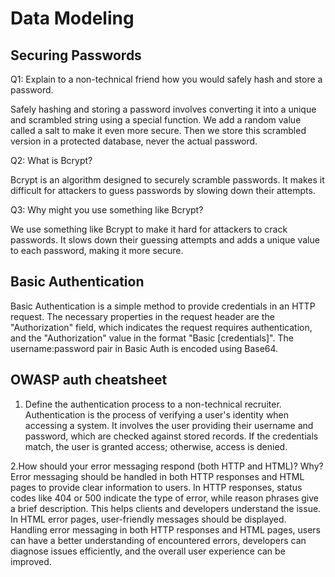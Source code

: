 # Data Modeling

## Securing Passwords
Q1: Explain to a non-technical friend how you would safely hash and store a password.

Safely hashing and storing a password involves converting it into a unique and scrambled string using a special function. We add a random value called a salt to make it even more secure. Then we store this scrambled version in a protected database, never the actual password.

Q2: What is Bcrypt?

Bcrypt is an algorithm designed to securely scramble passwords. It makes it difficult for attackers to guess passwords by slowing down their attempts.

Q3: Why might you use something like Bcrypt?

We use something like Bcrypt to make it hard for attackers to crack passwords. It slows down their guessing attempts and adds a unique value to each password, making it more secure.

## Basic Authentication
Basic Authentication is a simple method to provide credentials in an HTTP request. The necessary properties in the request header are the "Authorization" field, which indicates the request requires authentication, and the "Authorization" value in the format "Basic [credentials]". The username:password pair in Basic Auth is encoded using Base64.

## OWASP auth cheatsheet
1. Define the authentication process to a non-technical recruiter.
Authentication is the process of verifying a user's identity when accessing a system. It involves the user providing their username and password, which are checked against stored records. If the credentials match, the user is granted access; otherwise, access is denied.

2.How should your error messaging respond (both HTTP and HTML)? Why?
Error messaging should be handled in both HTTP responses and HTML pages to provide clear information to users. In HTTP responses, status codes like 404 or 500 indicate the type of error, while reason phrases give a brief description. This helps clients and developers understand the issue. In HTML error pages, user-friendly messages should be displayed. Handling error messaging in both HTTP responses and HTML pages, users can have a better understanding of encountered errors, developers can diagnose issues efficiently, and the overall user experience can be improved.

